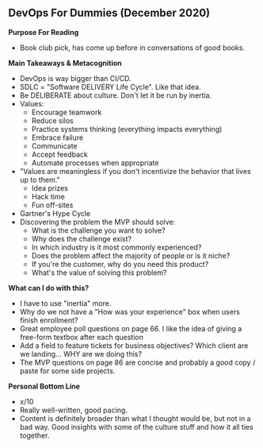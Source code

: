 ## DevOps For Dummies (December 2020)

**Purpose For Reading**
- Book club pick, has come up before in conversations of good books.
 
**Main Takeaways & Metacognition**
- DevOps is way bigger than CI/CD.
- SDLC = "Software DELIVERY Life Cycle". Like that idea.
- Be DELIBERATE about culture. Don't let it be run by inertia.
- Values:
	- Encourage teamwork
	- Reduce silos
	- Practice systems thinking (everything impacts everything)
	- Embrace failure
	- Communicate
	- Accept feedback
	- Automate processes when appropriate
- "Values are meaningless if you don't incentivize the behavior that lives up to them."
	- Idea prizes
	- Hack time
	- Fun off-sites
- Gartner's Hype Cycle
- Discovering the problem the MVP should solve:
	- What is the challenge you want to solve?
	- Why does the challenge exist?
	- In which industry is it most commonly experienced?
	- Does the problem affect the majority of people or is it niche?
	- If you're the customer, why do you need this product?
	- What's the value of solving this problem?

**What can I do with this?**
- I have to use "inertia" more.
- Why do we not have a "How was your experience" box when users finish enrollment?
- Great employee poll questions on page 66. I like the idea of giving a free-form textbox after each question
- Add a field to feature tickets for business objectives? Which client are we landing... WHY are we doing this?
- The MVP questions on page 86 are concise and probably a good copy / paste for some side projects.


**Personal Bottom Line**
- x/10
- Really well-written, good pacing.
- Content is definitely broader than what I thought would be, but not in a bad way. Good insights with some of the culture stuff and how it all ties together.
<!--stackedit_data:
eyJoaXN0b3J5IjpbLTIwMzY5MTM5MTEsLTc3NTg3MDA4OCwxNj
A0ODE3NjE1LDI3MzI2MDgyMCw4MjE5ODA0NzNdfQ==
-->